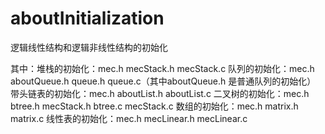# aboutInitialization
逻辑线性结构和逻辑非线性结构的初始化

其中：堆栈的初始化：mec.h  mecStack.h mecStack.c
      队列的初始化：mec.h  aboutQueue.h  queue.h  queue.c（其中aboutQueue.h 是普通队列的初始化）
      带头链表的初始化：mec.h  aboutList.h  aboutList.c
      二叉树的初始化：mec.h  btree.h  mecStack.h  btree.c  mecStack.c
      数组的初始化：mec.h  matrix.h  matrix.c
      线性表的初始化：mec.h  mecLinear.h  mecLinear.c
